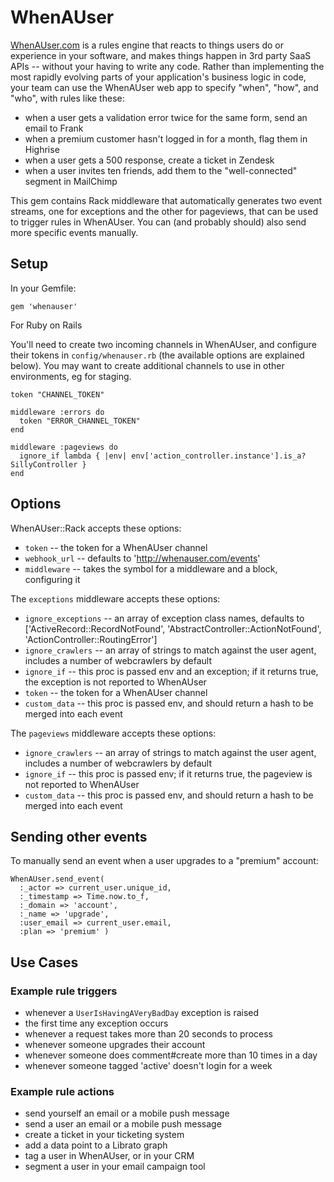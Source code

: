 WhenAUser
=========

[WhenAUser.com](http://whenauser.com) is a rules engine that reacts to things users do or experience in your software, and makes things happen in 3rd party SaaS APIs -- without your having to write any code. Rather than implementing the most rapidly evolving parts of your application's business logic in code, your team can use the WhenAUser web app to specify "when", "how", and "who", with rules like these:

* when a user gets a validation error twice for the same form, send an email to Frank
* when a premium customer hasn't logged in for a month, flag them in Highrise
* when a user gets a 500 response, create a ticket in Zendesk
* when a user invites ten friends, add them to the "well-connected" segment in MailChimp

This gem contains Rack middleware that automatically generates two event streams, one for exceptions and the other for pageviews, that can be used to trigger rules in WhenAUser. You can (and probably should) also send more specific events manually.

Setup
-----

In your Gemfile:

    gem 'whenauser'


For Ruby on Rails

You'll need to create two incoming channels in WhenAUser, and configure their tokens in `config/whenauser.rb` (the available options are explained below). You may want to create additional channels to use in other environments, eg for staging.

    token "CHANNEL_TOKEN"

    middleware :errors do
      token "ERROR_CHANNEL_TOKEN"
    end

    middleware :pageviews do
      ignore_if lambda { |env| env['action_controller.instance'].is_a? SillyController }
    end

Options
-------

WhenAUser::Rack accepts these options:

* `token` -- the token for a WhenAUser channel
* `webhook_url` -- defaults to 'http://whenauser.com/events'
* `middleware` -- takes the symbol for a middleware and a block, configuring it

The `exceptions` middleware accepts these options:

* `ignore_exceptions` -- an array of exception class names, defaults to ['ActiveRecord::RecordNotFound', 'AbstractController::ActionNotFound', 'ActionController::RoutingError']
* `ignore_crawlers` -- an array of strings to match against the user agent, includes a number of webcrawlers by default
* `ignore_if` -- this proc is passed env and an exception; if it returns true, the exception is not reported to WhenAUser
* `token` -- the token for a WhenAUser channel
* `custom_data` -- this proc is passed env, and should return a hash to be merged into each event

The `pageviews` middleware accepts these options:

* `ignore_crawlers` -- an array of strings to match against the user agent, includes a number of webcrawlers by default
* `ignore_if` -- this proc is passed env; if it returns true, the pageview is not reported to WhenAUser
* `custom_data` -- this proc is passed env, and should return a hash to be merged into each event

Sending other events
--------------------

To manually send an event when a user upgrades to a "premium" account:

    WhenAUser.send_event(
      :_actor => current_user.unique_id,
      :_timestamp => Time.now.to_f,
      :_domain => 'account',
      :_name => 'upgrade',
      :user_email => current_user.email,
      :plan => 'premium' )

Use Cases
---------

### Example rule triggers

* whenever a `UserIsHavingAVeryBadDay` exception is raised
* the first time any exception occurs
* whenever a request takes more than 20 seconds to process
* whenever someone upgrades their account
* whenever someone does comment#create more than 10 times in a day
* whenever someone tagged 'active' doesn't login for a week

### Example rule actions

* send yourself an email or a mobile push message
* send a user an email or a mobile push message
* create a ticket in your ticketing system
* add a data point to a Librato graph
* tag a user in WhenAUser, or in your CRM
* segment a user in your email campaign tool
